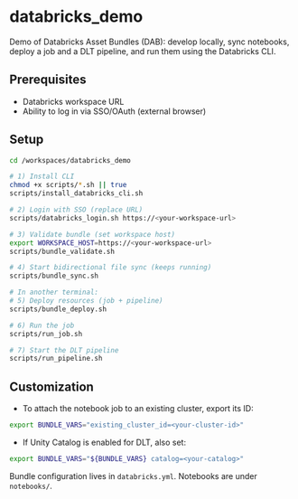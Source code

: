 # databricks_demo

Demo of Databricks Asset Bundles (DAB): develop locally, sync notebooks, deploy a job and a DLT pipeline, and run them using the Databricks CLI.

## Prerequisites
- Databricks workspace URL
- Ability to log in via SSO/OAuth (external browser)

## Setup
```bash
cd /workspaces/databricks_demo

# 1) Install CLI
chmod +x scripts/*.sh || true
scripts/install_databricks_cli.sh

# 2) Login with SSO (replace URL)
scripts/databricks_login.sh https://<your-workspace-url>

# 3) Validate bundle (set workspace host)
export WORKSPACE_HOST=https://<your-workspace-url>
scripts/bundle_validate.sh

# 4) Start bidirectional file sync (keeps running)
scripts/bundle_sync.sh

# In another terminal:
# 5) Deploy resources (job + pipeline)
scripts/bundle_deploy.sh

# 6) Run the job
scripts/run_job.sh

# 7) Start the DLT pipeline
scripts/run_pipeline.sh
```

## Customization
- To attach the notebook job to an existing cluster, export its ID:
```bash
export BUNDLE_VARS="existing_cluster_id=<your-cluster-id>"
```
- If Unity Catalog is enabled for DLT, also set:
```bash
export BUNDLE_VARS="${BUNDLE_VARS} catalog=<your-catalog>"
```

Bundle configuration lives in `databricks.yml`. Notebooks are under `notebooks/`.
